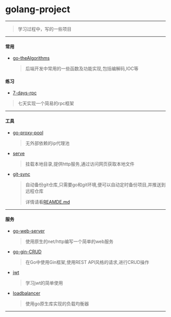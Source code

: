 # golang-project

---
> 学习过程中，写的一些项目

---
#### 常用
- [go-theAlgorithms](https://github.com/WangJiu-czy/golang-demo/tree/main/go-theAlgorithms)
  >后端开发中常用的一些函数及功能实现,包括编解码,IOC等

#### 练习
- [7-days-rpc](https://github.com/WangJiu-czy/golang-demo/tree/main/7-days/GeeRPC)
 >七天实现一个简易的rpc框架

---
#### 工具
- [go-proxy-pool](https://github.com/WangJiu-czy/golang-demo/tree/main/go-proxy-pool)
  >无外部依赖的ip代理池

- [serve](https://github.com/WangJiu-czy/golang-demo/tree/main/serve)
  >挂载本地目录,提供http服务,通过访问网页获取本地文件

- [git-sync](https://github.com/WangJiu-czy/golang-demo/tree/main/git-sync)
  >自动备份git仓库,只需要go和git环境,便可以自动定时备份项目,并推送到远程仓库
  >
  > 详情请看[REAMDE.md](https://github.com/WangJiu-czy/golang-demo/blob/main/git-sync/README.md)

---
#### 服务
- [go-web-server](https://github.com/WangJiu-czy/golang-demo/tree/main/go-web-server)
  >使用原生的net/http编写一个简单的web服务
  
- [go-gin-CRUD](https://github.com/WangJiu-czy/golang-demo/tree/main/go-gin-CRUD) 
  >在Go中使用Gin框架,使用REST API风格的请求,进行CRUD操作

- [jwt](https://github.com/WangJiu-czy/golang-demo/tree/main/jwt)
  >学习jwt的简单使用

- [loadbalancer](https://github.com/WangJiu-czy/golang-demo/tree/main/loadbalancer)
  >使用go原生库实现的负载均衡器
---




